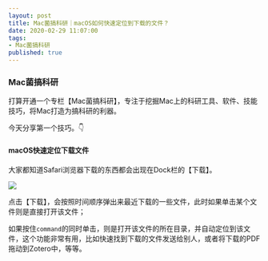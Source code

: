 ```yaml
---
layout: post
title: Mac菌搞科研｜macOS如何快速定位到下载的文件？
date: 2020-02-29 11:07:00
tags: 
- Mac菌搞科研
published: true
---
```


### Mac菌搞科研

打算开通一个专栏【Mac菌搞科研】，专注于挖掘Mac上的科研工具、软件、技能技巧，将Mac打造为搞科研的利器。

今天分享第一个技巧。👇

#### macOS快速定位下载文件

大家都知道Safari浏览器下载的东西都会出现在Dock栏的【下载】。

![](https://tva1.sinaimg.cn/large/00831rSTly1gcd3fdcf8ij31400p0tbk.jpg)

点击【下载】，会按照时间顺序弹出来最近下载的一些文件，此时如果单击某个文件则是直接打开该文件；

如果按住`command`的同时单击，则是打开该文件的所在目录，并自动定位到该文件，这个功能非常有用，比如快速找到下载的文件发送给别人，或者将下载的PDF拖动到Zotero中，等等。

